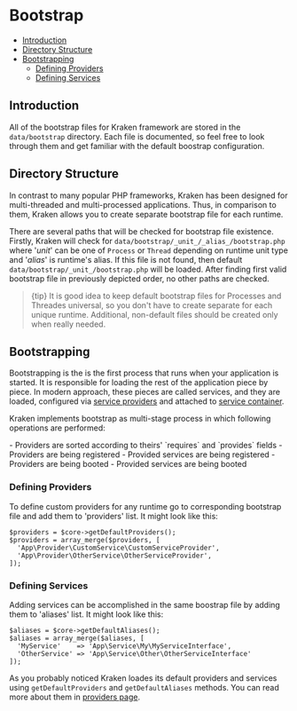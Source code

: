 # Bootstrap

- [Introduction](#introduction)
- [Directory Structure](#directory-structure)
- [Bootstrapping](#bootstrapping)
    - [Defining Providers](#defining-providers)
    - [Defining Services](#defining-services)
    
<a name="introduction"></a>
## Introduction

All of the bootstrap files for Kraken framework are stored in the `data/bootstrap` directory. Each file is documented, so feel free to look through them and get familiar with the default boostrap configuration.

<a name="directory-structure"></a>
## Directory Structure

In contrast to many popular PHP frameworks, Kraken has been designed for multi-threaded and multi-processed applications. Thus, in comparison to them, Kraken allows you to create separate bootstrap file for each runtime.

There are several paths that will be checked for bootstrap file existence. Firstly, Kraken will check for `data/bootstrap/_unit_/_alias_/bootstrap.php` where '_unit_' can be one of `Process` or `Thread` depending on runtime unit type and '_alias_' is runtime's alias. If this file is not found, then default `data/bootstrap/_unit_/bootstrap.php` will be loaded. After finding first valid bootstrap file in previously depicted order, no other paths are checked.

> {tip} It is good idea to keep default bootstrap files for Processes and Threades universal, so you don't have to create separate for each unique runtime. Additional, non-default files should be created only when really needed.

<a name="bootstrapping"></a>
## Bootstrapping

Bootstrapping is the is the first process that runs when your application is started. It is responsible for loading the rest of the application piece by piece. In modern approach, these pieces are called services, and they are loaded, configured via [service providers](/docs/{{version}}/service-providers) and attached to [service container](/docs/{{version}}/service-container).

Kraken implements bootstrap as multi-stage process in which following operations are performed:

<div class="dot-list" markdown="1">
- Providers are sorted according to theirs' `requires` and `provides` fields
- Providers are being registered
- Provided services are being registered
- Providers are being booted
- Provided services are being booted
</div>

<a name="defining-providers"></a>
### Defining Providers

To define custom providers for any runtime go to corresponding bootstrap file and add them to 'providers' list. It might look like this:

```
$providers = $core->getDefaultProviders();
$providers = array_merge($providers, [
  'App\Provider\CustomService\CustomServiceProvider',
  'App\Provider\OtherService\OtherServiceProvider',
]);
```

<a name="defining-services"></a>
### Defining Services

Adding services can be accomplished in the same boostrap file by adding them to 'aliases' list. It might look like this:

```
$aliases = $core->getDefaultAliases();
$aliases = array_merge($aliases, [
  'MyService'    => 'App\Service\My\MyServiceInterface',
  'OtherService' => 'App\Service\Other\OtherServiceInterface'
]);
```

As you probably noticed Kraken loades its default providers and services using `getDefaultProviders` and `getDefaultAliases` methods. You can read more about them in [providers page](/docs/{{version}}/service-providers).

